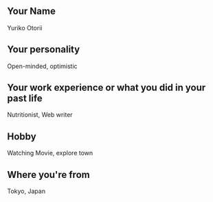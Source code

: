 ## Your Name 
Yuriko Otorii

## Your personality
Open-minded, optimistic

## Your work experience or what you did in your past life
Nutritionist, Web writer

## Hobby
Watching Movie, explore town

## Where you're from
Tokyo, Japan